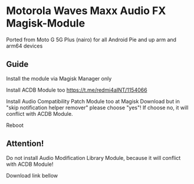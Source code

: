 # Motorola Waves Maxx Audio FX Magisk-Module

Ported from Moto G 5G Plus (nairo) for all Android Pie and up arm and arm64 devices

## Guide
Install the module via Magisk Manager only

Install ACDB Module too
https://t.me/redmi4aINT/1154066

Install Audio Compatibility Patch Module too at Magisk Download
but in "skip notification helper remover" please choose "yes"! If choose no, it will conflict with ACDB Module.

Reboot

## Attention!
Do not install Audio Modification Library Module, because it will conflict with ACDB Module!

Download link bellow
